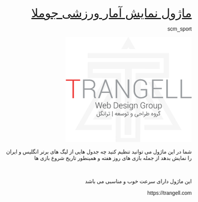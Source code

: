 <p dir="rtl" style="text-align: right;"><span style="font-family: tahoma, arial, helvetica, sans-serif;"> </span></p>
<p dir="rtl" style="text-align: right;"><span style="font-size: 24pt;"><a href="https://trangell.com/blog/21-%D9%85%D8%A7%DA%98%D9%88%D9%84-%D9%86%D9%85%D8%A7%DB%8C%D8%B4-%D8%A2%D9%85%D8%A7%D8%B1-%D9%88%D8%B1%D8%B2%D8%B4%DB%8C-%D8%AC%D9%88%D9%85%D9%84%D8%A7-3" rel="alternate">ماژول نمایش آمار ورزشی جوملا</a></span></p>
<p dir="rtl" style="text-align: right;"><span style="font-family: tahoma, arial, helvetica, sans-serif;">scm_sport</span></p>
<p dir="rtl" style="text-align: right;"><span style="font-family: tahoma, arial, helvetica, sans-serif;"><img src="https://raw.githubusercontent.com/shahryarjb/scm_sport/master/extera/header-blogo.png" alt="ترانگل" width="336" height="280" /></span></p>
<p dir="rtl" style="text-align: right;">
<span style="font-family: tahoma, arial, helvetica, sans-serif;">
شما در این ماژول می توانید تنظیم کنید چه جدول هایی از لیگ های برتر انگلیس و ایران را نمایش بدهد 
از جمله بازی های روز هفته و همینطور تاریخ شروع بازی ها

</span></p>
<p dir="rtl" style="text-align: right;"><span style="font-family: tahoma, arial, helvetica, sans-serif;"> </span></p>
<p dir="rtl" style="text-align: right;"><span style="font-family: tahoma, arial, helvetica, sans-serif;">این ماژول دارای سرعت خوب و مناسبی می باشد</span></p>
<p dir="rtl" style="text-align: right;"><span style="font-family: tahoma, arial, helvetica, sans-serif;">https://trangell.com</span></p>